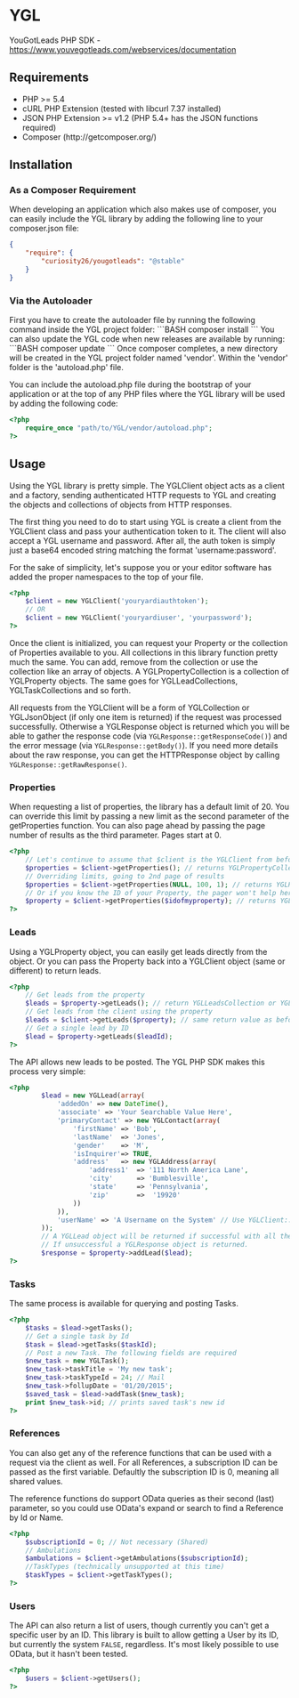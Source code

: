 YGL
===

YouGotLeads PHP SDK - https://www.youvegotleads.com/webservices/documentation

<h2>Requirements</h2>
<ul>
    <li>PHP >= 5.4</li>
    <li>cURL PHP Extension (tested with libcurl 7.37 installed)</li>
    <li>JSON PHP Extension >= v1.2 (PHP 5.4+ has the JSON functions required)</li>
    <li>Composer (http://getcomposer.org/)</li>
</ul>

<h2>Installation</h2>
<h3>As a Composer Requirement</h3>
When developing an application which also makes use of composer, you can easily include the YGL library by adding the
following line to your composer.json file:

```JSON
{
    "require": {
        "curiosity26/yougotleads": "@stable"
    }
}
```
<h3>Via the Autoloader</h3>
First you have to create the autoloader file by running the following command inside the YGL project folder:
```BASH
composer install
```
You can also update the YGL code when new releases are available by running:
```BASH
composer update
```
Once composer completes, a new directory will be created in the YGL project folder named 'vendor'. Within the 'vendor'
folder is the 'autoload.php' file.

You can include the autoload.php file during the bootstrap of your application or at the top of any PHP files where the
YGL library will be used by adding the following code:
```PHP
<?php
    require_once "path/to/YGL/vendor/autoload.php";
?>
```

<h2>Usage</h2>
Using the YGL library is pretty simple. The YGLClient object acts as a client and a factory, sending authenticated HTTP
requests to YGL and creating the objects and collections of objects from HTTP responses.

The first thing you need to do to start using YGL is create a client from the YGLClient class and pass your authentication
token to it. The client will also accept a YGL username and password. After all, the auth token is simply just a 
base64 encoded string matching the format 'username:password'.

For the sake of simplicity, let's suppose you or your editor software has added the proper namespaces to the top of your
file.

```PHP
<?php
    $client = new YGLClient('youryardiauthtoken');
    // OR
    $client = new YGLClient('youryardiuser', 'yourpassword');
?>
```

Once the client is initialized, you can request your Property or the collection of Properties available to you. All
collections in this library function pretty much the same. You can add, remove from the collection or use the collection
like an array of objects. A YGLPropertyCollection is a collection of YGLProperty objects. The same goes for 
YGLLeadCollections, YGLTaskCollections and so forth.

All requests from the YGLClient will be a form of YGLCollection or YGLJsonObject (if only one item is returned) if the 
request was processed successfully. Otherwise a YGLResponse object is returned which you will be able to gather the 
response code (via <code>YGLResponse::getResponseCode()</code>) and the error message 
(via <code>YGLResponse::getBody()</code>). If you need more details about the raw response, you can get the 
HTTPResponse object by calling <code>YGLResponse::getRawResponse()</code>.

<h3>Properties</h3>
When requesting a list of properties, the library has a default limit of 20. You can override this limit by passing a 
new limit as the second parameter of the getProperties function. You can also page ahead by passing the page number of
results as the third parameter. Pages start at 0.

```PHP
<?php
    // Let's continue to assume that $client is the YGLClient from before
    $properties = $client->getProperties(); // returns YGLPropertyCollection unless only 1 is returned then YGLProperty
    // Overriding limits, going to 2nd page of results
    $properties = $client->getProperties(NULL, 100, 1); // returns YGLPropertyCollection unless only 1 is returned then YGLProperty
    // Or if you know the ID of your Property, the pager won't help here.
    $property = $client->getProperties($idofmyproperty); // returns YGLProperty
?>
```

<h3>Leads</h3>
Using a YGLProperty object, you can easily get leads directly from the object. Or you can pass the Property back into
a YGLClient object (same or different) to return leads.

```PHP
<?php
    // Get leads from the property
    $leads = $property->getLeads(); // return YGLLeadsCollection or YGLLead if only one item in the response
    // Get leads from the client using the property
    $leads = $client->getLeads($property); // same return value as before
    // Get a single lead by ID
    $lead = $property->getLeads($leadId);
?>
```

The API allows new leads to be posted. The YGL PHP SDK makes this process very simple:

```PHP
<?php
        $lead = new YGLLead(array(
            'addedOn' => new DateTime(),
            'associate' => 'Your Searchable Value Here',
            'primaryContact' => new YGLContact(array(
                'firstName' => 'Bob',
                'lastName'  => 'Jones',
                'gender'    => 'M',
                'isInquirer'=> TRUE,
                'address'   => new YGLAddress(array(
                    'address1'  => '111 North America Lane',
                    'city'      => 'Bumblesville',
                    'state'     => 'Pennsylvania',
                    'zip'       =>  '19920'
                ))
            )),
            'userName' => 'A Username on the System' // Use YGLClient::getUsers() for a list of available users
        ));
        // A YGLLead object will be returned if successful with all the proper values filled in
        // If unsuccessful a YGLResponse object is returned.
        $response = $property->addLead($lead); 
?>
```
<h3>Tasks</h3>
The same process is available for querying and posting Tasks. 

```PHP
<?php
    $tasks = $lead->getTasks();
    // Get a single task by Id
    $task = $lead->getTasks($taskId);
    // Post a new Task. The following fields are required
    $new_task = new YGLTask();
    $new_task->taskTitle = 'My new task';
    $new_task->taskTypeId = 24; // Mail
    $new_task->follupDate = '01/20/2015';
    $saved_task = $lead->addTask($new_task);
    print $new_task->id; // prints saved task's new id
?>
```

<h3>References</h3>
You can also get any of the reference functions that can be used with a request via the client as well. For all References,
a subscription ID can be passed as the first variable. Defaultly the subscription ID is 0, meaning all shared values.

The reference functions do support OData queries as their second (last) parameter, so you could use OData's expand or
search to find a Reference by Id or Name.

```PHP
<?php
    $subscriptionId = 0; // Not necessary (Shared)
    // Ambulations
    $ambulations = $client->getAmbulations($subscriptionId);
    //TaskTypes (technically unsupported at this time)
    $taskTypes = $client->getTaskTypes();
?>
```

<h3>Users</h3>
The API can also return a list of users, though currently you can't get a specific user by an ID. This library is built
to allow getting a User by its ID, but currently the system <code>FALSE</code>, regardless. It's most likely possible to
use OData, but it hasn't been tested.

```PHP
<?php
    $users = $client->getUsers();
?>
```